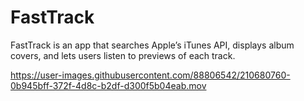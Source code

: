 # FastTrack
FastTrack is an app that searches Apple’s iTunes API, displays album covers, and lets users listen to previews of each track.

https://user-images.githubusercontent.com/88806542/210680760-0b945bff-372f-4d8c-b2df-d300f5b04eab.mov

